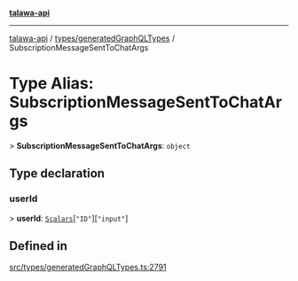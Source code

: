[**talawa-api**](../../../README.md)

***

[talawa-api](../../../modules.md) / [types/generatedGraphQLTypes](../README.md) / SubscriptionMessageSentToChatArgs

# Type Alias: SubscriptionMessageSentToChatArgs

\> **SubscriptionMessageSentToChatArgs**: `object`

## Type declaration

### userId

\> **userId**: [`Scalars`](Scalars.md)\[`"ID"`\]\[`"input"`\]

## Defined in

[src/types/generatedGraphQLTypes.ts:2791](https://github.com/PalisadoesFoundation/talawa-api/blob/832d310bae30bd8cb45fb1b44f62dd776dccc52f/src/types/generatedGraphQLTypes.ts#L2791)
